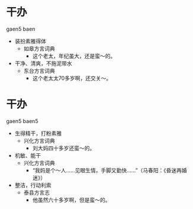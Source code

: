 # 干办
gaen5 baen
+ 装扮素雅得体
  * 如皋方言词典
    - 这个老太，年纪虽大，还是蛮～的。
+ 干净、清爽，不拖泥带水
  * 东台方言词典
    - 这个老太太70多岁啊，还交关～。

# 干办
gaen5 baen5
+ 生得精干，打粉素雅
  * 兴化方言词典
    - 刘大妈四十多岁还蛮～的。
+ 机敏、能干
  * 兴化方言词典
    - “我妈是个～人……见眼生情，手脚又勤快……”（马春阳：《昏迷再婚迷》）
+ 整洁，行动利索
  * 泰县方言志
    - 他虽然六十多岁啊，但是蛮～的。
